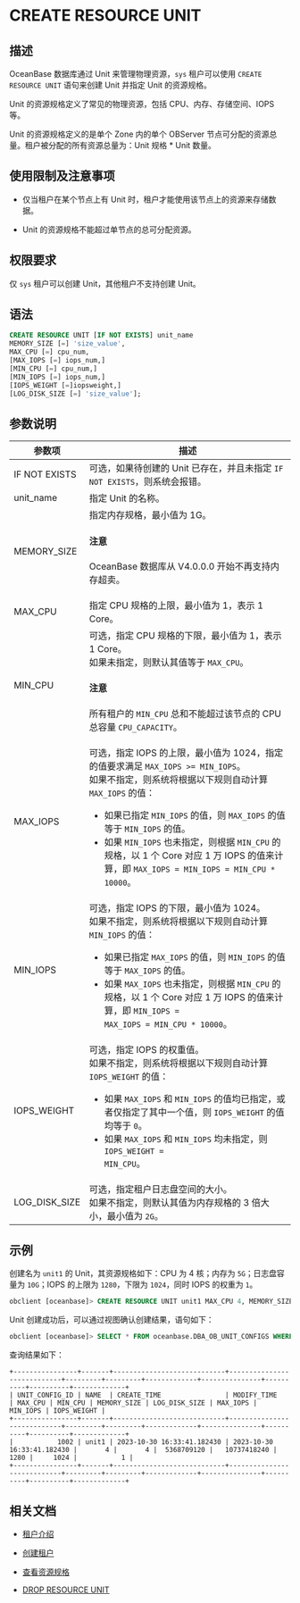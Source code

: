 # CREATE RESOURCE UNIT

## 描述

OceanBase 数据库通过 Unit 来管理物理资源，`sys` 租户可以使用 `CREATE RESOURCE UNIT` 语句来创建 Unit 并指定 Unit 的资源规格。

Unit 的资源规格定义了常见的物理资源，包括 CPU、内存、存储空间、IOPS 等。

Unit 的资源规格定义的是单个 Zone 内的单个 OBServer 节点可分配的资源总量。租户被分配的所有资源总量为：Unit 规格 \* Unit 数量。

## 使用限制及注意事项

* 仅当租户在某个节点上有 Unit 时，租户才能使用该节点上的资源来存储数据。

* Unit 的资源规格不能超过单节点的总可分配资源。

## 权限要求

仅 `sys` 租户可以创建 Unit，其他租户不支持创建 Unit。

## 语法

```sql
CREATE RESOURCE UNIT [IF NOT EXISTS] unit_name 
MEMORY_SIZE [=] 'size_value',
MAX_CPU [=] cpu_num, 
[MAX_IOPS [=] iops_num,]
[MIN_CPU [=] cpu_num,]
[MIN_IOPS [=] iops_num,] 
[IOPS_WEIGHT [=]iopsweight,]
[LOG_DISK_SIZE [=] 'size_value'];
```

## 参数说明

|     参数项       |          描述                                                                                                                    |
|-----------------|----------------------------------------------------------------------------------------------------------------------------------|
| IF NOT EXISTS   | 可选，如果待创建的 Unit 已存在，并且未指定 `IF NOT EXISTS`，则系统会报错。                                                            |
| unit_name       | 指定 Unit 的名称。                                                                                                                |
| MEMORY_SIZE     | 指定内存规格，最小值为 1G。  <main id="notice" type='notice'><h4>注意</h4><p>OceanBase 数据库从 V4.0.0.0 开始不再支持内存超卖。</p></main> |
| MAX_CPU         | 指定 CPU 规格的上限，最小值为 1，表示 1 Core。                                                                                                      |
| MIN_CPU         | 可选，指定 CPU 规格的下限，最小值为 1，表示 1 Core。</br>如果未指定，则默认其值等于 `MAX_CPU`。<main id="notice" type='notice'><h4>注意</h4><p>所有租户的 <code>MIN_CPU</code> 总和不能超过该节点的 CPU 总容量 <code>CPU_CAPACITY</code>。</p></main>  |
| MAX_IOPS        | 可选，指定 IOPS 的上限，最小值为 1024，指定的值要求满足 `MAX_IOPS >= MIN_IOPS`。</br>如果不指定，则系统将根据以下规则自动计算 `MAX_IOPS` 的值：<ul><li> 如果已指定 <code>MIN_IOPS</code> 的值，则 <code>MAX_IOPS</code> 的值等于 <code>MIN_IOPS</code> 的值。</li> <li>如果 <code>MIN_IOPS</code> 也未指定，则根据 <code>MIN_CPU</code> 的规格，以 1 个 Core 对应 1 万 IOPS 的值来计算，即 <code>MAX_IOPS = MIN_IOPS = MIN_CPU * 10000</code>。</li></ul>                                                                |
| MIN_IOPS        | 可选，指定 IOPS 的下限，最小值为 1024。 </br>如果不指定，则系统将根据以下规则自动计算 `MIN_IOPS` 的值：<ul><li> 如果已指定 <code>MAX_IOPS</code> 的值，则 <code>MIN_IOPS</code> 的值等于 <code>MAX_IOPS</code> 的值。</li> <li>如果 <code>MAX_IOPS</code> 也未指定，则根据 <code>MIN_CPU</code> 的规格，以 1 个 Core 对应 1 万 IOPS 的值来计算，即 <code>MIN_IOPS = MAX_IOPS = MIN_CPU * 10000</code>。</li></ul>                                                                                                 |
| IOPS_WEIGHT     | 可选，指定 IOPS 的权重值。 </br>如果不指定，则系统将根据以下规则自动计算 `IOPS_WEIGHT` 的值：<ul><li>如果 <code>MAX_IOPS</code> 和 <code>MIN_IOPS</code> 的值均已指定，或者仅指定了其中一个值，则 <code>IOPS_WEIGHT</code> 的值均等于 <code>0</code>。</li> <li>如果 <code>MAX_IOPS</code> 和 <code>MIN_IOPS</code> 均未指定，则 <code>IOPS_WEIGHT = MIN_CPU</code>。</li></ul>                                                                                                            |
| LOG_DISK_SIZE   | 可选，指定租户日志盘空间的大小。</br>如果不指定，则默认其值为内存规格的 3 倍大小，最小值为 `2G`。|

## 示例

创建名为 `unit1` 的 Unit，其资源规格如下：CPU 为 4 核；内存为 `5G`；日志盘容量为 `10G`；IOPS 的上限为 `1280`，下限为 `1024`，同时 IOPS 的权重为 `1`。

```sql
obclient [oceanbase]> CREATE RESOURCE UNIT unit1 MAX_CPU 4, MEMORY_SIZE '5G', MAX_IOPS 1280,LOG_DISK_SIZE '10G', MIN_IOPS=1024, IOPS_WEIGHT=1;
```

Unit 创建成功后，可以通过视图确认创建结果，语句如下：

```sql
obclient [oceanbase]> SELECT * FROM oceanbase.DBA_OB_UNIT_CONFIGS WHERE NAME='unit1';
```

查询结果如下：

```shell
+----------------+-------+----------------------------+----------------------------+---------+---------+-------------+---------------+----------+----------+-------------+
| UNIT_CONFIG_ID | NAME  | CREATE_TIME                | MODIFY_TIME                | MAX_CPU | MIN_CPU | MEMORY_SIZE | LOG_DISK_SIZE | MAX_IOPS | MIN_IOPS | IOPS_WEIGHT |
+----------------+-------+----------------------------+----------------------------+---------+---------+-------------+---------------+----------+----------+-------------+
|           1002 | unit1 | 2023-10-30 16:33:41.182430 | 2023-10-30 16:33:41.182430 |       4 |       4 |  5368709120 |   10737418240 |     1280 |     1024 |           1 |
+----------------+-------+----------------------------+----------------------------+---------+---------+-------------+---------------+----------+----------+-------------+
```

## 相关文档

* [租户介绍](../../../../600.manage/200.tenant-management/100.tenant-introduction.md)

* [创建租户](../../../../600.manage/200.tenant-management/600.common-tenant-operations/200.manage-create-tenant.md)

* [查看资源规格](../../../../600.manage/200.tenant-management/600.common-tenant-operations/1600.resource-specification-management/100.view-resource-unit-configuration.md)

* [DROP RESOURCE UNIT](1000.drop-resource-unit.md)

